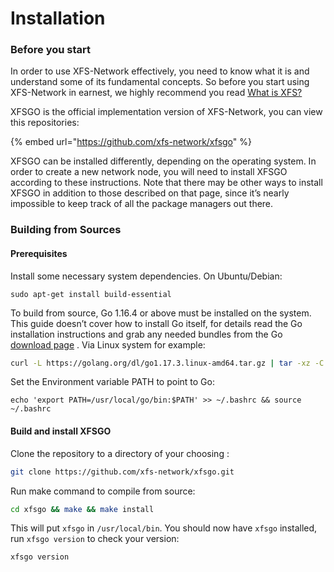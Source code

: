 # Installation

### Before you start

In order to use XFS-Network effectively, you need to know what it is and understand some of its fundamental concepts. So before you start using XFS-Network in earnest, we highly recommend you read [What is XFS?](https://docs.xfs.tech/#overview)

XFSGO is the official implementation version of XFS-Network, you can view this repositories:&#x20;

{% embed url="https://github.com/xfs-network/xfsgo" %}

XFSGO can be installed differently, depending on the operating system. In order to create a new network node, you will need to install XFSGO according to these instructions. Note that there may be other ways to install XFSGO in addition to those described on that page, since it’s nearly impossible to keep track of all the package managers out there.

### Building from Sources

#### Prerequisites

Install some necessary system dependencies. On Ubuntu/Debian:

```
sudo apt-get install build-essential
```

To build from source, Go 1.16.4 or above must be installed on the system. This guide doesn’t cover how to install Go itself, for details read the Go installation instructions and grab any needed bundles from the Go [download page](https://golang.org/doc/install) . Via Linux system for example: &#x20;

```bash
curl -L https://golang.org/dl/go1.17.3.linux-amd64.tar.gz | tar -xz -C /usr/local
```

Set the Environment variable PATH to point to Go:

```
echo 'export PATH=/usr/local/go/bin:$PATH' >> ~/.bashrc && source ~/.bashrc
```

#### Build and install XFSGO

Clone the repository to a directory of your choosing :

```bash
git clone https://github.com/xfs-network/xfsgo.git
```

Run make command to compile from source:

```bash
cd xfsgo && make && make install
```

This will put `xfsgo` in `/usr/local/bin`.  You should now have `xfsgo` installed,  run `xfsgo version` to check your version:

```bash
xfsgo version
```







